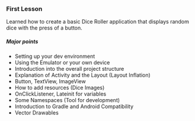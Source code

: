 ### First Lesson

Learned how to create a basic Dice Roller application that displays random dice with the press of a button.

#### 

##### Major points 

* Setting up your dev environment 
* Using the Emulator or your own device 
* Introduction into the overall project structure 
* Explanation of Activity and the Layout (Layout Inflation)
* Button, TextView, ImageView
* How to add resources (Dice Images)
* OnClickListener, Lateinit for variables 
* Some Namespaces (Tool for development)
* Introduction to Gradle and Android Compatibility 
* Vector Drawables
